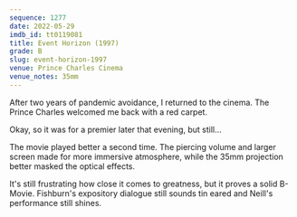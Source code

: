 ```yaml
---
sequence: 1277
date: 2022-05-29
imdb_id: tt0119081
title: Event Horizon (1997)
grade: B
slug: event-horizon-1997
venue: Prince Charles Cinema
venue_notes: 35mm
---
```


After two years of pandemic avoidance, I returned to the cinema. The Prince Charles welcomed me back with a red carpet.

<!-- end -->

Okay, so it was for a premier later that evening, but still…

The movie played better a second time. The piercing volume and larger screen made for more immersive atmosphere, while the 35mm projection better masked the optical effects.

It's still frustrating how close it comes to greatness, but it proves a solid B-Movie. Fishburn's expository dialogue still sounds tin eared and Neill's performance still shines.
